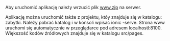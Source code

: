 Aby uruchomić aplikację należy wrzucić plik www.zip na serwer.

Aplikację można uruchomić także z projektu, któy znajduje się w katalogu: zabytki. Należy pobrać katalog i w konsoli wpisać ionic -serve. Strona www uruchomi się automatycznie w przeglądarce pod adresem localhostl:8100.
Większość kodów źródłowych znajduje się w katalogu src/pages.
